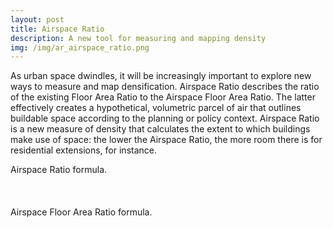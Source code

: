 ```yaml
---
layout: post
title: Airspace Ratio
description: A new tool for measuring and mapping density
img: /img/ar_airspace_ratio.png
---
```


As urban space dwindles, it will be increasingly important to explore new ways to measure and map densification. Airspace Ratio describes the ratio of the existing Floor Area Ratio to the Airspace Floor Area Ratio. The latter effectively creates a hypothetical, volumetric parcel of air that outlines buildable space according to the planning or policy context. Airspace Ratio is a new measure of density that calculates the extent to which buildings make use of space: the lower the Airspace Ratio, the more room there is for residential extensions, for instance.

<div class="col">
	<img class="col" src="{{ site.baseurl }}/img/ar_airspace_ratio_equation_portfolio_site.png" alt="" title=""/>
</div>

<div class="col three caption">
	Airspace Ratio formula.
</div>

<br>
<br>
<br>

<div class="col">
	<img class="col" src="{{ site.baseurl }}/img/afar_airspace_floor_area_ratio_equation_portfolio_site.png" alt="" title=""/>
</div>

<div class="col three caption">
	Airspace Floor Area Ratio formula.
</div>
